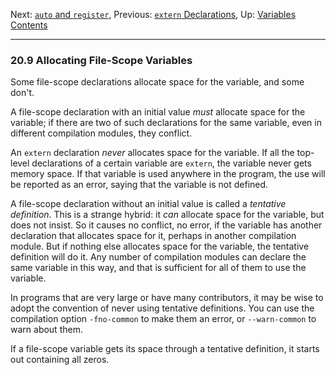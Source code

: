 Next: [`auto` and `register`](auto-and-register.md), Previous:
[`extern` Declarations](Extern-Declarations.md), Up:
[Variables](Variables.md)  
[Contents](index.md#SEC_Contents "Table of contents")  

------------------------------------------------------------------------


### 20.9 Allocating File-Scope Variables 


Some file-scope declarations allocate space for the variable, and some
don't.

A file-scope declaration with an initial value *must* allocate space for
the variable; if there are two of such declarations for the same
variable, even in different compilation modules, they conflict.

An `extern` declaration *never* allocates space for the variable. If all
the top-level declarations of a certain variable are `extern`, the
variable never gets memory space. If that variable is used anywhere in
the program, the use will be reported as an error, saying that the
variable is not defined.


A file-scope declaration without an initial value is called a *tentative
definition*. This is a strange hybrid: it *can* allocate space for the
variable, but does not insist. So it causes no conflict, no error, if
the variable has another declaration that allocates space for it,
perhaps in another compilation module. But if nothing else allocates
space for the variable, the tentative definition will do it. Any number
of compilation modules can declare the same variable in this way, and
that is sufficient for all of them to use the variable.

In programs that are very large or have many contributors, it may be
wise to adopt the convention of never using tentative definitions. You
can use the compilation option `-fno-common` to make them an
error, or `--warn-common` to warn about them.

If a file-scope variable gets its space through a tentative definition,
it starts out containing all zeros.

